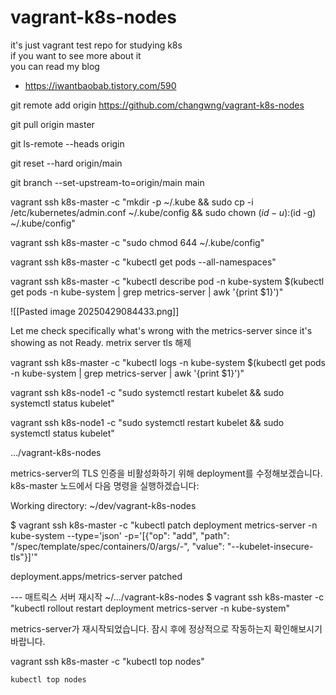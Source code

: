 # vagrant-k8s-nodes
it's just vagrant test repo for studying k8s  
if you want to see more about it  
you can read my blog
- https://iwantbaobab.tistory.com/590


git remote add origin https://github.com/changwng/vagrant-k8s-nodes

git pull origin master

git ls-remote --heads origin

git reset --hard origin/main

git branch --set-upstream-to=origin/main main



vagrant ssh k8s-master -c "mkdir -p ~/.kube && sudo cp -i /etc/kubernetes/admin.conf ~/.kube/config && sudo chown $(id -u):$(id -g) ~/.kube/config"

vagrant ssh k8s-master -c "sudo chmod 644 ~/.kube/config"

vagrant ssh k8s-master -c "kubectl get pods --all-namespaces"


vagrant ssh k8s-master -c "kubectl describe pod -n kube-system $(kubectl get pods -n kube-system | grep metrics-server | awk '{print $1}')"

![[Pasted image 20250429084433.png]]

Let me check specifically what's wrong with the metrics-server since it's showing as not Ready.
metrix server tls 해제

vagrant ssh k8s-master -c "kubectl logs -n kube-system $(kubectl get pods -n kube-system | grep metrics-server | awk '{print $1}')"


vagrant ssh k8s-node1 -c "sudo systemctl restart kubelet && sudo systemctl status kubelet"


vagrant ssh k8s-node1 -c "sudo systemctl restart kubelet && sudo systemctl status kubelet"




…/vagrant-k8s-nodes

metrics-server의 TLS 인증을 비활성화하기 위해 deployment를 수정해보겠습니다. k8s-master 노드에서 다음 명령을 실행하겠습니다:

Working directory: ~/dev/vagrant-k8s-nodes

 $ vagrant ssh k8s-master -c "kubectl patch deployment metrics-server -n kube-system --type='json' -p='[{\"op\": \"add\", \"path\": \"/spec/template/spec/containers/0/args/-\", \"value\": \"--kubelet-insecure-tls\"}]'"

deployment.apps/metrics-server patched


--- 매트릭스 서버 재시작
~/…/vagrant-k8s-nodes $ vagrant ssh k8s-master -c "kubectl rollout restart deployment metrics-server -n kube-system"


metrics-server가 재시작되었습니다. 잠시 후에 정상적으로 작동하는지 확인해보시기 바랍니다. 

vagrant ssh k8s-master -c "kubectl top nodes"
```
kubectl top nodes